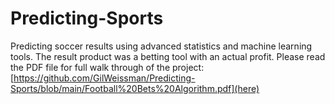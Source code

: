 # Predicting-Sports
Predicting soccer results using advanced statistics and machine learning tools. The result product was a betting tool with an actual profit.
Please read the PDF file for full walk through of the project: [https://github.com/GilWeissman/Predicting-Sports/blob/main/Football%20Bets%20Algorithm.pdf](here)
